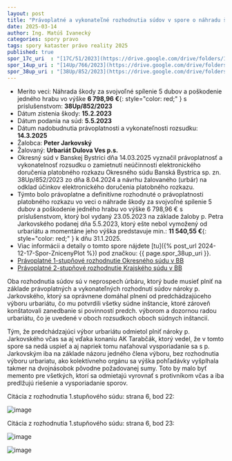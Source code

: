 ```yaml
---
layout: post
title: "Právoplatné a vykonateľné rozhodnutia súdov v spore o náhradu škody za vypílenie stromov v lokalite mun. skladu"
date: 2025-03-14
author: Ing. Matúš Ivanecký
categories: spory pravo 
tags: spory kataster právo reality 2025
published: true
spor_17c_uri  : "[17C/51/2023](https://drive.google.com/drive/folders/1P0l9AvJgUXxDmph6hbXsQJxx_oO7SaN1?usp=drive_link)"
spor_14up_uri : "[14Up/766/2023](https://drive.google.com/drive/folders/1kADN_QFOKzfmAWeoaPRK5fYchv8QnZtX?usp=drive_link)"
spor_38up_uri : "[38Up/852/2023](https://drive.google.com/drive/folders/1fCQf_fmrxJvqXsCCYWJSixGW8W0mTUiR?usp=drive_link)"
---
```


- Merito veci: Náhrada škody za svojvoľné spílenie 5 dubov a poškodenie jedného hrabu vo výške
   **6 798,96 €**{: style="color: red;" } s príslušenstvom: **38Up/852/2023**
- Dátum zistenia škody: **15.2.2023**
- Dátum podania na súd: **5.5.2023**
- Dátum nadobudnutia právoplatnosti a vykonateľnosti rozsudku: **14.3.2025**
- Žalobca: **Peter Jarkovský**
- Žalovaný: **Urbariát Dulova Ves p.s.**
- Okresný súd v Banskej Bystrici dňa 14.03.2025 vyznačil právoplatnosť a vykonatelnosť rozsudku o zamietnutí neúčinnosti elektronického doručenia platobného rozkazu Okresného súdu Banská Bystrica sp. zn. 38Up/852/2023
  zo dňa 8.04.2024 a návrhu žalovaného (urbár) na odklad účinkov elektronického doručenia platobného rozkazu. 
- Týmto bolo právoplatne a definitívne rozhodnuté o právoplatnosti platobného rozkazu vo veci o náhrade škody za svojvoľné spílenie 5 dubov a poškodenie jedného hrabu vo výške 6 798,96 € s príslušenstvom, ktorý bol vydaný 23.05.2023 na základe žaloby p. Petra Jarkovského podanej dňa 5.5.2023, ktorý ešte nebol vymožený od urbariátu a momentáne jeho výška predstavuje min.: **11 540,55 €**{: style="color: red;" } k dňu 31.1.2025.
- Viac informácii a detaily o tomto spore nájdete [tu]({% post_url 2024-12-17-Spor-ZnicenyPlot %}) pod značkou: {{ page.spor_38up_uri }}.
- [Právoplatné 1-stupňové rozhodnutie Okresného súdu v BB](https://drive.google.com/file/d/1w55f6yT0RBMws5XFeTGF45zTqNwx74jb/view?usp=drive_link)
- [Právoplatné 2-stupňové rozhodnutie Krajského súdu v BB](https://drive.google.com/file/d/1QvSanzcZIi7rTj07TxLUxJyCfp5s-oLL/view?usp=drive_link)

Oba rozhodnutia súdov sú v neprospech úrbáru, ktorý bude musieť plniť na základe právoplatných a vykonateľných rozhodnutí súdov nároky p. Jarkovského, ktorý sa oprávnene domáhal plnení od predchádzajúceho výboru urbariátu, čo mu potvrdili všetky súdne inštancie, ktoré zároveň konštatovali zanedbanie si povinností predch. výborom a dozornou radou urbariátu, čo je uvedené v oboch rozsudkoch oboch súdnych inštancií. 

Tým, že predchádzajúci výbor urbariátu odmietol plniť nároky p. Jarkovského včas sa aj vďaka konaniu AK Tarabčák, ktorý vedel, že v tomto spore sa nedá uspieť a aj napriek tomu naťahoval vysporiadanie sa s p. Jarkovským iba na základe názoru jedného člena výboru, bez rozhodnutia výboru urbariatu, ako kolektívneho orgánu sa výška pohľadávky vyšplhala takmer na dvojnásobok pôvodne požadovanej sumy. Toto by malo byť memento pre všetkých, ktorí sa odmietajú vyrovnať s protivníkom včas a iba predlžujú riešenie a vysporiadanie sporov.

Citácia z rozhodnutia 1.stupňového súdu: strana 6, bod 22:

![image](https://github.com/user-attachments/assets/b47cb4c9-fb0b-44e1-9296-bf809d17d2d8)

Citácia z rozhodnutia 1.stupňového súdu: strana 6, bod 23:

![image](https://github.com/user-attachments/assets/fe03bf51-01d3-482e-9abb-80facab2ed9c)



![image](https://github.com/user-attachments/assets/811c7c56-932e-4007-ac2b-0be42ae0e97f)
